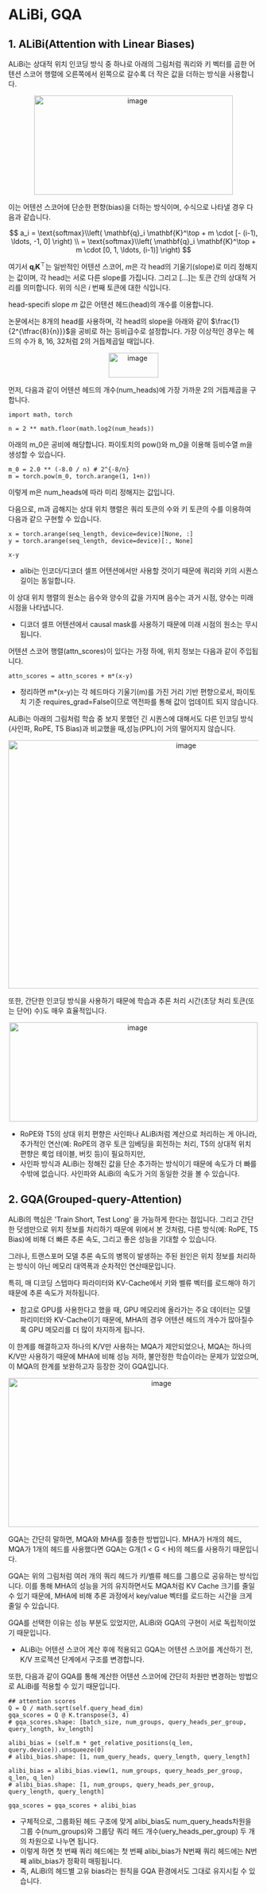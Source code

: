 # ALiBi, GQA
## 1. ALiBi(Attention with Linear Biases)
ALiBi는 상대적 위치 인코딩 방식 중 하나로 아래의 그림처럼 쿼리와 키 벡터를 곱한 어텐션 스코어 행렬에 오른쪽에서 왼쪽으로 갈수록 더 작은 값을 더하는 방식을 사용합니다. 

<div align="center">
  <img width="400" height="200" alt="image" src="https://github.com/user-attachments/assets/de2f0ffb-8755-444a-93a7-3c005108e012" />
</div>

이는 어텐션 스코어에 단순한 편향(bias)을 더하는 방식이며, 수식으로 나타낼 경우 다음과 같습니다.

$$
a_i = \text{softmax}\\left( \mathbf{q}_i \mathbf{K}^\top + m \cdot [- (i-1), \ldots, -1, 0] \right) \\
= \text{softmax}\\left( \mathbf{q}_i \mathbf{K}^\top + m \cdot [0, 1, \ldots, (i-1)] \right)
$$

여기서 $\mathbf{q}_i \mathbf{K}^\top$는 일반적인 어텐션 스코어, $m$은 각 head의 기울기(slope)로 미리 정해지는 값이며, 각 head는 서로 다른 slope를 가집니다. 그리고 [...]는 토큰 간의 상대적 거리를 의미합니다. 위의 식은 $i$ 번째 토큰에 대한 식입니다.

head-specifi slope $m$ 값은 어텐션 헤드(head)의 개수를 이용합니다. 

논문에서는 8개의 head를 사용하며, 각 head의 slope을 아래와 같이 $\frac{1}{2^{\tfrac{8}{n}}}$을 공비로 하는 등비급수로 설정합니다. 가장 이상적인 경우는 헤드의 수가 8, 16, 32처럼 2의 거듭제곱일 때입니다. 
<div align="center">
  <img width="100" height="50" alt="image" src="https://github.com/user-attachments/assets/74674df7-c34a-41e3-b3d7-92d7761df22f" />
</div>

먼저, 다음과 같이 어텐션 헤드의 개수(num_heads)에 가장 가까운 2의 거듭제곱을 구합니다. 
```
import math, torch

n = 2 ** math.floor(math.log2(num_heads))
```

아래의 m_0은 공비에 해당합니다. 파이토치의 pow()와 m_0을 이용해 등비수열 m을 생성할 수 있습니다. 
```
m_0 = 2.0 ** (-8.0 / n) # 2^{-8/n} 
m = torch.pow(m_0, torch.arange(1, 1+n))
```

이렇게 m은 num_heads에 따라 미리 정해지는 값입니다. 

다음으로, m과 곱해지는 상대 위치 행렬은 쿼리 토큰의 수와 키 토큰의 수를 이용하여 다음과 같으 구현할 수 있습니다.
```
x = torch.arange(seq_length, device=device)[None, :]
y = torch.arange(seq_length, device=device)[:, None]

x-y
```
- alibi는 인코더/디코더 셀프 어텐션에서만 사용할 것이기 때문에 쿼리와 키의 시퀀스 길이는 동일합니다.

이 상대 위치 행렬의 원소는 음수와 양수의 값을 가지며 음수는 과거 시점, 양수는 미래 시점을 나타냅니다. 
- 디코더 셀프 어텐션에서 causal mask를 사용하기 때문에 미래 시점의 원소는 무시됩니다. 

어텐션 스코어 행렬(attn_scores)이 있다는 가정 하에, 위치 정보는 다음과 같이 주입됩니다.
```
attn_scores = attn_scores + m*(x-y)
```
- 정리하면 m*(x-y)는 각 헤드마다 기울기(m)를 가진 거리 기반 편향으로서, 파이토치 기준 requires_grad=False이므로 역전파를 통해 값이 업데이트 되지 않습니다. 

ALiBi는 아래의 그림처럼 학습 중 보지 못했던 긴 시퀀스에 대해서도 다른 인코딩 방식(사인파, RoPE, T5 Bias)과 비교했을 때,성능(PPL)이 거의 떨어지지 않습니다. 

<div align="center">
  <img width="700" height="500" alt="image" src="https://github.com/user-attachments/assets/b825ac2f-1a35-417f-8cc5-4ba112f93957" />
</div>

또한, 간단한 인코딩 방식을 사용하기 때문에 학습과 추론 처리 시간(초당 처리 토큰(또는 단어) 수)도 매우 효율적입니다. 

<div align="center">
<img width="500" height="200" alt="image" src="https://github.com/user-attachments/assets/d7b7debf-16ce-444d-ab9e-4737c29180fd" />
</div>

- RoPE와 T5의 상대 위치 편향은 사인파나 ALiBi처럼 계산으로 처리하는 게 아니라, 추가적인 연산(예: RoPE의 경우 토큰 임베딩을 회전하는 처리, T5의 상대적 위치 편향은 룩업 테이블, 버킷 등)이 필요하지만,
- 사인파 방식과 ALiBi는 정해진 값을 단순 추가하는 방식이기 때문에 속도가 더 빠를 수밖에 없습니다. 사인파와 ALiBi의 속도가 거의 동일한 것을 볼 수 있습니다. 

## 2. GQA(Grouped-query-Attention)
ALiBi의 핵심은 'Train Short, Test Long' 을 가능하게 한다는 점입니다. 그리고 간단한 덧셈만으로 위치 정보를 처리하기 때문에 위에서 본 것처럼, 다른 방식(예: RoPE, T5 Bias)에 비해 더 빠른 추론 속도, 그리고 좋은 성능을 기대할 수 있습니다. 

그러나, 트랜스포머 모델 추론 속도의 병목이 발생하는 주된 원인은 위치 정보를 처리하는 방식이 아닌 메모리 대역폭과 순차적인 연산때문입니다. 

특히, 매 디코딩 스텝마다 파라미터와 KV-Cache에서 키와 벨류 벡터를 로드해야 하기 때문에 추론 속도가 저하됩니다. 
- 참고로 GPU를 사용한다고 했을 때, GPU 메모리에 올라가는 주요 데이터는 모델 파리미터와 KV-Cache이기 때문에, MHA의 경우 어텐션 헤드의 개수가 많아질수록 GPU 메모리를 더 많이 차지하게 됩니다. 

이 한계를 해결하고자 하나의 K/V만 사용하는 MQA가 제안되었으나, MQA는 하나의 K/V만 사용하기 때문에 MHA에 비해 성능 저하, 불안정한 학습이라는 문제가 있었으며, 이 MQA의 한계를 보완하고자 등장한 것이 GQA입니다.

<div align="center">
  <img width="600" height="300" alt="image" src="https://github.com/user-attachments/assets/cb6f819f-e77e-4029-a637-ec5820dac2ab" />
</div>

GQA는 간단히 말하면, MQA와 MHA를 절충한 방법입니다. MHA가 H개의 헤드, MQA가 1개의 헤드를 사용했다면 GQA는 G개(1 < G < H)의 헤드를 사용하기 때문입니다. 

GQA는 위의 그림처럼 여러 개의 쿼리 헤드가 키/벨류 헤드를 그룹으로 공유하는 방식입니다. 이를 통해 MHA의 성능을 거의 유지하면서도 MQA처럼 KV Cache 크기를 줄일 수 있기 때문에, MHA에 비해 추론 과정에서 key/value 벡터를 로드하는 시간을 크게 줄일 수 있습니다. 

GQA를 선택한 이유는 성능 부분도 있었지만, ALiBi와 GQA의 구현이 서로 독립적이었기 때문입니다.
- ALiBi는 어텐션 스코어 계산 후에 적용되고 GQA는 어텐션 스코어를 계산하기 전, K/V 프로젝션 단계에서 구조를 변경합니다.

또한, 다음과 같이 GQA를 통해 계산한 어텐션 스코어에 간단히 차원만 변경하는 방법으로 ALiBi를 적용할 수 있기 때문입니다.
```
## attention scores
Q = Q / math.sqrt(self.query_head_dim)
gqa_scores = Q @ K.transpose(3, 4)
# gqa_scores.shape: [batch_size, num_groups, query_heads_per_group, query_length, kv_length]

alibi_bias = (self.m * get_relative_positions(q_len, query.device)).unsqueeze(0)
# alibi_bias.shape: [1, num_query_heads, query_length, query_length]

alibi_bias = alibi_bias.view(1, num_groups, query_heads_per_group, q_len, q_len)
# alibi_bias.shape: [1, num_groups, query_heads_per_group, query_length, query_length]

gqa_scores = gqa_scores + alibi_bias
```
- 구체적으로, 그룹화된 헤드 구조에 맞게 alibi_bias도 num_query_heads차원을 그룹 수(num_groups)와 그룹당 쿼리 헤드 개수(uery_heads_per_group) 두 개의 차원으로 나누면 됩니다.
- 이렇게 하면 첫 번째 쿼리 헤드에는 첫 번째 alibi_bias가 N번째 쿼리 헤드에는 N번째 alibi_bias가 정확히 매핑됩니다.
- 즉, ALiBi의 헤드별 고유 bias라는 원칙을 GQA 환경에서도 그대로 유지시킬 수 있습니다. 
